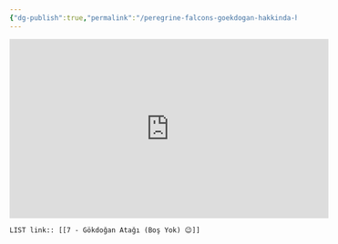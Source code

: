 ```yaml
---
{"dg-publish":true,"permalink":"/peregrine-falcons-goekdogan-hakkinda-hersey/goekdogan-atak-anlari-4-k-tuerkce-altyazili/7-goekdogan-atagi-bos-yok/"}
---
```


<iframe width="560" height="315" src="https://www.youtube.com/embed/anaI8BMAbRc?si=ABQrSwjIlRZdiw_r" title="YouTube video player" frameborder="0" allow="accelerometer; autoplay; clipboard-write; encrypted-media; gyroscope; picture-in-picture; web-share" referrerpolicy="strict-origin-when-cross-origin" allowfullscreen></iframe>

`LIST link:: [[7 - Gökdoğan Atağı (Boş Yok) 😉]] `
